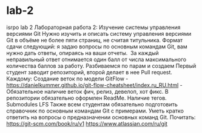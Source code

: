 # lab-2
isrpo lab 2
Лабораторная работа 2: Изучение системы управления версиями Git Нужно изучить и описать систему управления версиями Git в объёме не более пяти страниц, не считая титульника. Формат сдачи следующий: я задаю вопросы по основным командам Git, вам нужно дать ответы, опираясь на ваши отчеты.  За каждый неправильный ответ отнимается один балл от числа максимального количества баллов за работу.
Разбиваемся по парам и создаем 
Первый студент заводит репозиторий, второй делает в нее Pull request.
Каждому:
Создание веток по модели GitFlow - https://danielkummer.github.io/git-flow-cheatsheet/index.ru_RU.html - Обязательное наличие веток фич, релиз, девелоп, хот фикс.
В репозитории обязательно оформлен ReadMe.
Наличие тегов.
Submodules
LFS
Также всем студентам обязательно подготовить справочник по основным командам Git с примерами. Уметь кратко ответить на вопросы о предназначении основных команд Git.
Почитать:
https://git-scm.com/book/ru/v1
https://www.atlassian.com/ru/git

